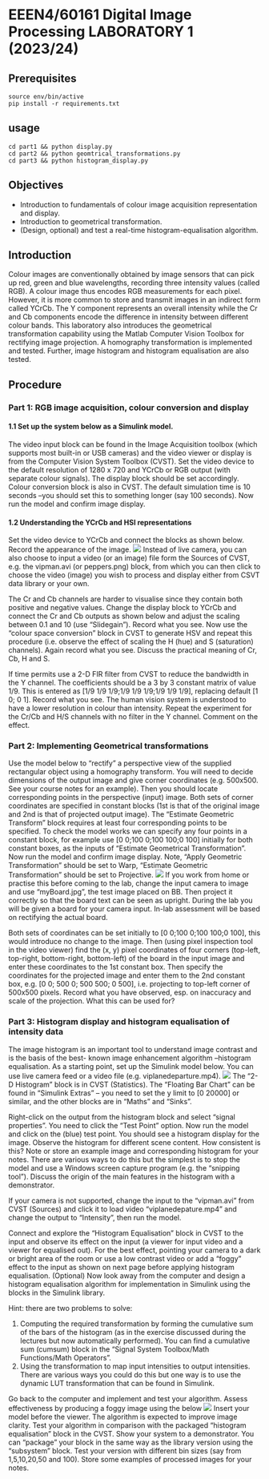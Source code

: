 # EEEN4/60161 Digital Image Processing LABORATORY 1 (2023/24)

## Prerequisites

```shell(.line-numbers)
source env/bin/active
pip install -r requirements.txt
```

## usage

```shell
cd part1 && python display.py
cd part2 && python geomtrical_transformations.py
cd part3 && python histogram_display.py
```

## Objectives

- Introduction to fundamentals of colour image acquisition representation and display.
- Introduction to geometrical transformation.
- (Design, optional) and test a real-time histogram-equalisation algorithm.

## Introduction

Colour images are conventionally obtained by image sensors that can pick up red, green and blue wavelengths, recording three intensity values (called RGB). A colour image thus encodes RGB measurements for each pixel. However, it is more common to store and transmit images in an indirect form called YCrCb. The Y component represents an overall intensity while the Cr and Cb components encode the difference in intensity between different colour bands.
This laboratory also introduces the geometrical transformation capability using the Matlab Computer Vision Toolbox for rectifying image projection. A homography transformation is implemented and tested. Further, image histogram and histogram equalisation are also tested.

## Procedure

### Part 1: RGB image acquisition, colour conversion and display

#### 1.1 Set up the system below as a Simulink model.

The video input block can be found in the Image Acquisition toolbox (which supports most built-in or USB cameras) and the video viewer or display is from the Computer Vision System Toolbox (CVST). Set the video device to the default resolution of 1280 x 720 and YCrCb or RGB output (with separate colour signals). The display block should be set accordingly. Colour conversion block is also in CVST.
The default simulation time is 10 seconds –you should set this to something longer (say 100 seconds). Now run the model and confirm image display.

#### 1.2 Understanding the YCrCb and HSI representations

Set the video device to YCrCb and connect the blocks as shown below. Record the appearance of the image.
![](./image/1.png)
Instead of live camera, you can also choose to input a video (or an image) file form the Sources of CVST, e.g. the vipman.avi (or peppers.png) block, from which you can then click to choose the video (image) you wish to process and display either from CSVT data library or your own.

The Cr and Cb channels are harder to visualise since they contain both positive and negative values. Change the display block to YCrCb and connect the Cr and Cb outputs as shown below and adjust the scaling between 0.1 and 10 (use “Slidegain”). Record what you see.
Now use the “colour space conversion” block in CVST to generate HSV and repeat this procedure (i.e. observe the effect of scaling the H (hue) and S (saturation) channels).
Again record what you see. Discuss the practical meaning of Cr, Cb, H and S.

If time permits use a 2-D FIR filter from CVST to reduce the bandwidth in the Y channel. The coefficients should be a 3 by 3 constant matrix of value 1/9. This is entered as [1/9 1/9 1/9;1/9 1/9 1/9;1/9 1/9 1/9], replacing default [1 0; 0 1]. Record what you see. The human vision system is understood to have a lower resolution in colour than intensity. Repeat the experiment for the Cr/Cb and H/S channels with no filter in the Y channel. Comment on the effect.

### Part 2: Implementing Geometrical transformations

Use the model below to “rectify” a perspective view of the supplied rectangular object using a homography transform. You will need to decide dimensions of the output image and give corner coordinates (e.g. 500x500. See your course notes for an example). Then you should locate corresponding points in the perspective (input) image. Both sets of corner coordinates are specified in constant blocks (1st is that of the original image and 2nd is that of projected output image). The “Estimate Geometric Transform” block requires at least four corresponding points to be specified. To check the model works we can specify any four points in a constant block, for example use [0 0;100 0;100 100;0 100] initially for both constant boxes, as the inputs of “Estimate Geometrical Transformation”. Now run the model and confirm image display. Note, “Apply Geometric Transformation” should be set to Warp, “Estimate Geometric Transformation” should be set to Projective.
![](./image/2.png)
If you work from home or practise this before coming to the lab, change the input camera to image and use “myBoard.jpg”, the test image placed on BB. Then project it correctly so that the board text can be seen as upright. During the lab you will be given a board for your camera input. In-lab assessment will be based on rectifying the actual board.

Both sets of coordinates can be set initially to [0 0;100 0;100 100;0 100], this would introduce no change to the image. Then (using pixel inspection tool in the video viewer) find the (x, y) pixel coordinates of four corners (top-left, top-right, bottom-right, bottom-left) of the board in the input image and enter these coordinates to the 1st constant box. Then specify the coordinates for the projected image and enter them to the 2nd constant box, e.g. [0 0; 500 0; 500 500; 0 500], i.e. projecting to top-left corner of 500x500 pixels. Record what you have observed, esp. on inaccuracy and scale of the projection. What this can be used for?

### Part 3: Histogram display and histogram equalisation of intensity data

The image histogram is an important tool to understand image contrast and is the basis of the best- known image enhancement algorithm –histogram equalisation. As a starting point, set up the Simulink model below. You can use live camera feed or a video file (e.g. viplanedeparture.mp4).
![](./image/3.png)
The “2-D Histogram” block is in CVST (Statistics). The “Floating Bar Chart” can be found in “Simulink Extras” – you need to set the y limit to [0 20000] or similar, and the other blocks are in “Maths” and “Sinks”.

Right-click on the output from the histogram block and select “signal properties”. You need to click the “Test Point” option. Now run the model and click on the (blue) test point. You should see a histogram display for the image. Observe the histogram for different scene content. How consistent is this? Note or store an example image and corresponding histogram for your notes. There are various ways to do this but the simplest is to stop the model and use a Windows screen capture program (e.g. the “snipping tool”). Discuss the origin of the main features in the histogram with a demonstrator.

If your camera is not supported, change the input to the “vipman.avi” from CVST (Sources) and click it to load video “viplanedepature.mp4” and change the output to “Intensity”, then run the model.

Connect and explore the “Histogram Equalisation” block in CVST to the input and observe its effect on the input (a viewer for input video and a viewer for equalised out). For the best effect, pointing your camera to a dark or bright area of the room or use a low contrast video or add a “foggy” effect to the input as shown on next page before applying histogram equalisation.
(Optional) Now look away from the computer and design a histogram equalisation algorithm for implementation in Simulink using the blocks in the Simulink library.

Hint: there are two problems to solve:

1. Computing the required transformation by forming the cumulative sum of the bars of the histogram (as in the exercise discussed during the lectures but now automatically performed). You can find a cumulative sum (cumsum) block in the “Signal System Toolbox/Math Functions/Math Operators”.
2. Using the transformation to map input intensities to output intensities. There are various ways you could do this but one way is to use the dynamic LUT transformation that can be found in Simulink.

Go back to the computer and implement and test your algorithm. Assess effectiveness by producing a foggy image using the below
![](./image/4.png)
Insert your model before the viewer. The algorithm is expected to improve image clarity.
Test your algorithm in comparison with the packaged “histogram equalisation” block in the CVST. Show your system to a demonstrator.
You can “package” your block in the same way as the library version using the “subsystem” block. Test your version with different bin sizes (say from 1,5,10,20,50 and 100). Store some examples of processed images for your notes.
